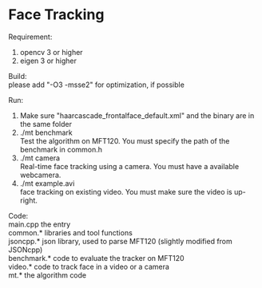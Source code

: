 # Face Tracking

Requirement: </br>
1) opencv 3 or higher </br>
2) eigen 3 or higher </br>

Build: </br>
please add "-O3 -msse2" for optimization, if possible </br>

Run: </br>
1) Make sure "haarcascade_frontalface_default.xml" and the binary are in the same folder </br>
2) ./mt benchmark </br>
	Test the algorithm on MFT120. You must specify the path of the benchmark in common.h </br>
3) ./mt camera </br>
	Real-time face tracking using a camera. You must have a available webcamera.  </br>
4) ./mt example.avi </br>
	face tracking on existing video. You must make sure the video is up-right. </br>

Code: </br>
main.cpp 		the entry </br>
common.*		libraries and tool functions </br>
jsoncpp.*		json library, used to parse MFT120 (slightly modified from JSONcpp) </br>
benchmark.*		code to evaluate the tracker on MFT120 </br>
video.*			code to track face in a video or a camera </br>
mt.*			the algorithm code </br>
